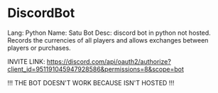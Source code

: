 # DiscordBot

Lang: Python
Name: Satu Bot
Desc: discord bot in python not hosted. Records the currencies of all players and allows exchanges between players or purchases.

INVITE LINK: https://discord.com/api/oauth2/authorize?client_id=951191045947928586&permissions=8&scope=bot


!!! THE BOT DOESN'T WORK BECAUSE ISN'T HOSTED !!!
